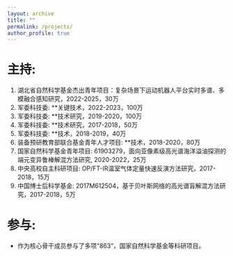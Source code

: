 ```yaml
---
layout: archive
title: ""
permalink: /projects/
author_profile: true
---
```



# 主持:

1. 湖北省自然科学基金杰出青年项目：复杂场景下运动机器人平台实时多谱、多模融合感知研究，2022-2025，30万
1. 军委科技委: **关键技术，2022-2023，100万
1. 军委科技委: **技术研究，2019-2020，100万
2. 军委科技委: **技术研究，2017-2018，50万
3. 军委科技委: **技术，2018-2019，40万
4. 装备预研教育部联合基金青年人才项目: **技术，2018-2020，80万
5. 国家自然科学基金青年项目: 61903279，面向亚像素级高光谱海洋溢油探测的端元变异鲁棒解混方法研究, 2020-2022，25万
6. 中央高校自主科研项目: OP/FT-IR温室气体定量快速反演方法研究，2017-2018，15万
7. 中国博士后科学基金: 2017M612504，基于贝叶斯网络的高光谱盲解混方法研究，2017-2018，5万

# 参与:

* 作为核心骨干成员参与了多项“863”，国家自然科学基金等科研项目。